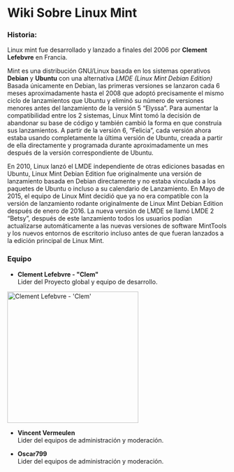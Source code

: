 # Wiki Sobre Linux Mint

### Historia:


Linux mint fue desarrollado y lanzado a finales del 2006 por **Clement Lefebvre** en Francia.

Mint es una distribución GNU/Linux basada en los sistemas operativos **Debian** y **Ubuntu** con una alternativa *LMDE (Linux Mint Debian Edition)* Basada únicamente en Debian, las primeras versiones se lanzaron cada 6 meses aproximadamente hasta el 2008 que adoptó precisamente el mismo ciclo de lanzamientos que Ubuntu y eliminó su número de versiones menores antes del lanzamiento de la versión 5 “Elyssa”. Para aumentar la compatibilidad entre los 2 sistemas, Linux Mint tomó la decisión de abandonar su base de código y también cambió la forma en que construía sus lanzamientos. A partir de la versión 6, “Felicia”, cada versión ahora estaba usando completamente la última versión de Ubuntu, creada a partir de ella directamente y programada durante aproximadamente un mes después de la versión correspondiente de Ubuntu.

En 2010, Linux lanzó el LMDE independiente de otras ediciones basadas en Ubuntu, Linux Mint Debian Edition fue originalmente una versión de lanzamiento basada en Debian directamente y no estaba vinculada a los paquetes de Ubuntu o incluso a su calendario de Lanzamiento. En Mayo de 2015, el equipo de Linux Mint decidió que ya no era compatible con la versión de lanzamiento rodante originalmente de Linux Mint Debian Edition después de enero de 2016. La nueva versión de LMDE se llamó LMDE 2 “Betsy”, después de este lanzamiento todos los usuarios podían actualizarse automáticamente a las nuevas versiones de software MintTools y los nuevos entornos de escritorio incluso antes de que fueran lanzados a la edición principal de Linux Mint.

### Equipo

* **Clement Lefebvre - "Clem"** <br/>
Lider del Proyecto global y equipo de desarrollo. <br/>
<img src="https://blog.desdelinux.net/wp-content/uploads/2013/03/LXF166.feat_2013.clem-900-90-600x337.jpg" alt="Clement Lefebvre - 'Clem'" width="300" />

* **Vincent Vermeulen** <br/>
Lider del equipos de administración y moderación.<br/>

* **Oscar799** <br/>
Lider del equipos de administración y moderación.<br/>

